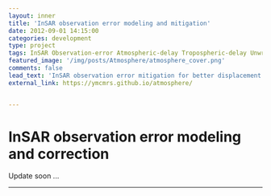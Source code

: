 ```yaml
---
layout: inner
title: 'InSAR observation error modeling and mitigation'
date: 2012-09-01 14:15:00
categories: development
type: project
tags: InSAR Observation-error Atmospheric-delay Tropospheric-delay Unwrapping-error Orbital-error Decorrelaion-noise
featured_image: '/img/posts/Atmosphere/atmosphere_cover.png'
comments: false
lead_text: 'InSAR observation error mitigation for better displacement mapping. Error or signal? How to model/mitigate?'
external_link: https://ymcmrs.github.io/atmosphere/


---
```


# InSAR observation error modeling and correction

Update soon ...

---


